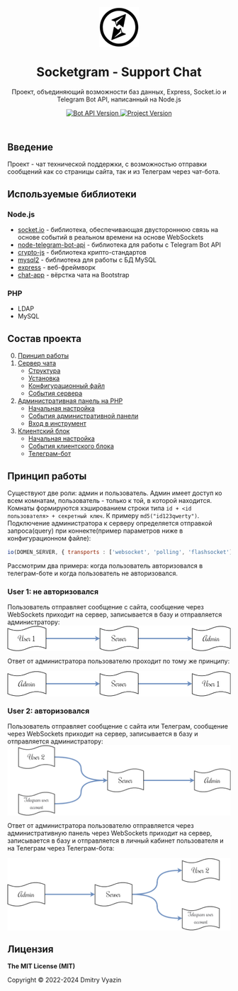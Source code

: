 <header>

<div align="center">
<img src="docs/socketgram.io.min.png" alt="logo" height="90" align="center">
<h1 align="center">Socketgram - Support Chat</h1>

<p>Проект, объединяющий возможности баз данных, Express, Socket.io и Telegram Bot API, написанный на Node.js</p>

<a href="https://core.telegram.org/bots/api">
	<img src="https://img.shields.io/badge/Bot%20API-v6.3-f36caf.svg?style=flat-square" alt="Bot API Version" />
</a>
<a href="https://github.com/VDS13/Socketgram-Support-Chat">
	<img src="https://img.shields.io/github/v/release/VDS13/Socketgram-Support-Chat" alt="Project Version" />
</a>
</div>

</header>

## Введение

Проект - чат технической поддержки, с возможностью отправки сообщений как со страницы сайта, так и из Телеграм через чат-бота.

## Используемые библиотеки

### Node.js
* [socket.io](https://github.com/socketio/socket.io) - библиотека, обеспечивающая двустороннюю связь на основе событий в реальном времени на основе WebSockets
* [node-telegram-bot-api](https://github.com/yagop/node-telegram-bot-api) - библиотека для работы с Telegram Bot API
* [crypto-js](https://github.com/brix/crypto-js) - библиотека крипто-стандартов
* [mysql2](https://github.com/sidorares/node-mysql2) - библиотека для работы с БД MySQL
* [express](https://github.com/expressjs/express) - веб-фреймворк
* [chat-app](https://www.bootdey.com/snippets/view/chat-app) - вёрстка чата на Bootstrap

### PHP
* LDAP
* MySQL

## Состав проекта

0. [Принцип работы](#start)
1. [Сервер чата](https://github.com/VDS13/Socketgram-Support-Chat/blob/main/server/README_ru.md#server)
	- [Структура](https://github.com/VDS13/Socketgram-Support-Chat/blob/main/server/README_ru.md#struct)
	- [Установка](https://github.com/VDS13/Socketgram-Support-Chat/blob/main/server/README_ru.md#install)
	- [Конфигурационный файл](https://github.com/VDS13/Socketgram-Support-Chat/blob/main/server/README_ru.md#conf)
	- [События сервера](https://github.com/VDS13/Socketgram-Support-Chat/blob/main/server/README_ru.md#event)
2. [Административная панель на PHP](https://github.com/VDS13/Socketgram-Support-Chat/blob/main/admin_client_php/README_ru.md#adminphp)
	- [Начальная настройка](https://github.com/VDS13/Socketgram-Support-Chat/blob/main/admin_client_php/README_ru.md#startadminclient)
	- [События административной панели](https://github.com/VDS13/Socketgram-Support-Chat/blob/main/admin_client_php/README_ru.md#eventadmin)
	- [Вход в инструмент](https://github.com/VDS13/Socketgram-Support-Chat/blob/main/admin_client_php/README_ru.md#loginadmin)
3. [Клиентский блок](https://github.com/VDS13/Socketgram-Support-Chat/blob/main/user_client/README_ru.md##clientphp)
	- [Начальная настройка](https://github.com/VDS13/Socketgram-Support-Chat/blob/main/user_client/README_ru.md#startuserclient)
	- [События клиентского блока](https://github.com/VDS13/Socketgram-Support-Chat/blob/main/user_client/README_ru.md#eventuser)
	- [Телеграм-бот](https://github.com/VDS13/Socketgram-Support-Chat/blob/main/user_client/README_ru.md#usertlgrm)

## <a name="start"></a> Принцип работы

Существуют две роли: админ и пользователь. Админ имеет доступ ко всем комнатам, пользователь - только к той, в которой находится.
Комнаты формируются хэшированием строки типа `id + <id пользователя> + секретный ключ`. К примеру `md5("id123qwerty")`.
Подключение администратора к серверу определяется отправкой запроса(query) при коннекте(пример параметров ниже в конфигурационном файле):
```js
io(DOMEN_SERVER, { transports : ['websocket', 'polling', 'flashsocket'], query : {[SERVER_KEY]: SERVER_PSWD} })
```

Рассмотрим два примера: когда пользователь авторизовался в телеграм-боте и когда пользователь не авторизовался.

### User 1: не авторизовался
Пользователь отправляет сообщение с сайта, сообщение через WebSockets приходит на сервер, записывается в базу и отправляется администратору:
<img src="docs/structure0.png" align="center">

Ответ от администратора пользователю проходит по тому же принципу:

<img src="docs/structure1.png" align="center">

### User 2: авторизовался
Пользователь отправляет сообщение с сайта или Телеграм, сообщение через WebSockets приходит на сервер, записывается в базу и отправляется администратору:
<img src="docs/structure2.png" align="center">

Ответ от администратора пользователю отправляется через административную панель через WebSockets приходит на сервер, записывается в базу и отправляется в личный кабинет пользователя и на Телеграм через Телеграм-бота:

<img src="docs/structure3.png" align="center">

## Лицензия

**The MIT License (MIT)**

Copyright © 2022-2024 Dmitry Vyazin